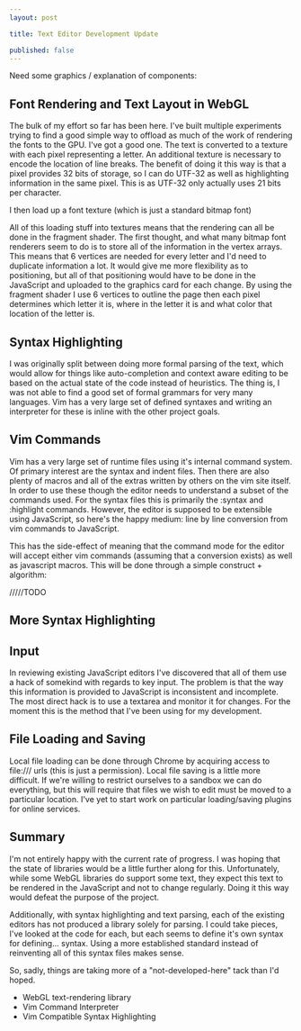 ```yaml
---
layout: post

title: Text Editor Development Update

published: false
---
```


Need some graphics / explanation of components:

## Font Rendering and Text Layout in WebGL

The bulk of my effort so far has been here.  I've built multiple experiments trying to
find a good simple way to offload as much of the work of rendering the fonts to the GPU.
I've got a good one.  The text is converted to a texture with each pixel representing a
letter.   An additional texture is necessary to encode the location of line breaks.  The
benefit of doing it this way is that a pixel provides 32 bits of storage, so I can do
UTF-32 as well as highlighting information in the same pixel.  This is as UTF-32 only
actually uses 21 bits per character.  

I then load up a font texture (which is just a standard bitmap font)

All of this loading stuff into textures means that the rendering can all be done in the
fragment shader.  The first thought, and what many bitmap font renderers seem to do is
to store all of the information in the vertex arrays.  This means that 6 vertices are
needed for every letter and I'd need to duplicate information a lot.  It would give me
more flexibility as to positioning, but all of that positioning would have to be done in
the JavaScript and uploaded to the graphics card for each change.  By using the fragment
shader I use 6 vertices to outline the page then each pixel determines which letter it is,
where in the letter it is and what color that location of the letter is.


## Syntax Highlighting

I was originally split between doing more formal parsing of the text, which
would allow for things like auto-completion and context aware editing to be
based on the actual state of the code instead of heuristics.  The thing is,
I was not able to find a good set of formal grammars for very many languages.
Vim has a very large set of defined syntaxes and writing an interpreter for these
is inline with the other project goals.

## Vim Commands

Vim has a very large set of runtime files using it's internal command system.
Of primary interest are the syntax and indent files.  Then there are also plenty
of macros and all of the extras written by others on the vim site itself.  In
order to use these though the editor needs to understand a subset of the commands
used.  For the syntax files this is primarily the :syntax and :highlight commands.
However, the editor is supposed to be extensible using JavaScript, so here's the
happy medium:  line by line conversion from vim commands to JavaScript.

This has the side-effect of meaning that the command mode for the editor will
accept either vim commands (assuming that a conversion exists) as well as 
javascript macros.  This will be done through a simple construct + algorithm:

/////TODO

## More Syntax Highlighting



## Input

In reviewing existing JavaScript editors I've discovered that all of them use a hack
of somekind with regards to key input.  The problem is that the way this information is
provided to JavaScript is inconsistent and incomplete.  The most direct hack is to use
a textarea and monitor it for changes.  For the moment this is the method that I've been
using for my development.


## File Loading and Saving

Local file loading can be done through Chrome by acquiring access to file:/// urls
(this is just a permission).  Local file saving is a little more difficult.  If we're
willing to restrict ourselves to a sandbox we can do everything, but this will require
that files we wish to edit must be moved to a particular location.  I've yet to start
work on particular loading/saving plugins for online services.

## Summary

I'm not entirely happy with the current rate of progress.  I was hoping that the state
of libraries would be a little further along for this.  Unfortunately, while some WebGL
libraries do support some text, they expect this text to be rendered in the JavaScript
and not to change regularly.  Doing it this way would defeat the purpose of the project.

Additionally, with syntax highlighting and text parsing, each of the existing editors has
not produced a library solely for parsing.  I could take pieces, I've looked at the code
for each, but each seems to define it's own syntax for defining... syntax.  Using a more
established standard instead of reinventing all of this syntax files makes sense.

So, sadly, things are taking more of a "not-developed-here" tack than I'd hoped.

* WebGL text-rendering library
* Vim Command Interpreter
* Vim Compatible Syntax Highlighting



